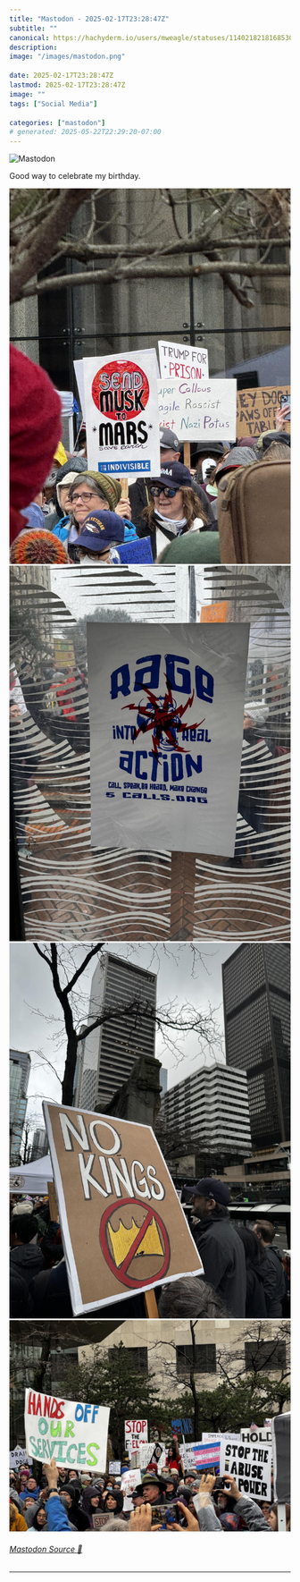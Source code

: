 ```yaml
---
title: "Mastodon - 2025-02-17T23:28:47Z"
subtitle: ""
canonical: https://hachyderm.io/users/mweagle/statuses/114021821816853033
description:
image: "/images/mastodon.png"

date: 2025-02-17T23:28:47Z
lastmod: 2025-02-17T23:28:47Z
image: ""
tags: ["Social Media"]

categories: ["mastodon"]
# generated: 2025-05-22T22:29:20-07:00
---
```

![Mastodon](/images/mastodon.png)

<p>Good way to celebrate my birthday.</p>

![](1e5588c09cd9762b.jpeg)
![](d36bff0135bf55d0.jpeg)
![](341f46e189a65e40.jpeg)
![](07f97746746c2b10.jpeg)

###### [Mastodon Source 🐘](https://hachyderm.io/@mweagle/114021821816853033)

___
